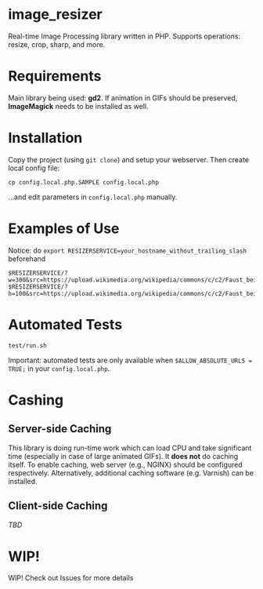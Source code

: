 # image_resizer
Real-time Image Processing library written in PHP. Supports operations: resize, crop, sharp, and more.

Requirements
===
Main library being used: **gd2**. If animation in GIFs should be preserved, **ImageMagick** needs to be installed as well.

Installation
===
Copy the project (using `git clone`) and setup your webserver. Then create local config file:
```
cp config.local.php.SAMPLE config.local.php
```
…and edit parameters in `config.local.php` manually.

Examples of Use
===
Notice: do `export RESIZERSERVICE=your_hostname_without_trailing_slash` beforehand
```
$RESIZERSERVICE/?w=300&src=https://upload.wikimedia.org/wikipedia/commons/c/c2/Faust_bei_der_Arbeit.JPG
$RESIZERSERVICE/?h=100&src=https://upload.wikimedia.org/wikipedia/commons/c/c2/Faust_bei_der_Arbeit.JPG
```

Automated Tests
===
```
test/run.sh
```
Important: automated tests are only available when `$ALLOW_ABSOLUTE_URLS = TRUE;` in your `config.local.php`.

Cashing
===

Server-side Caching
---
This library is doing run-time work which can load CPU and take significant time (especially in case of large animated GIFs). It **does not** do caching itself. To enable caching, web server (e.g., NGINX) should be configured respectively. Alternatively, additional caching software (e.g. Varnish) can be installed.

Client-side Caching
---
*TBD*

WIP!
===
WIP!
Check out Issues for more details
